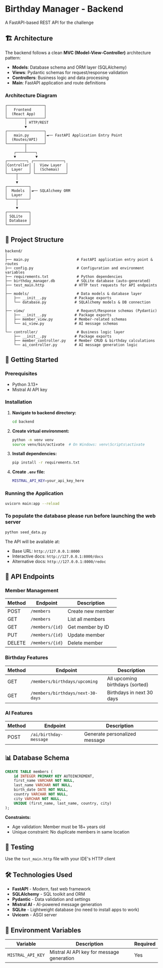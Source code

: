 # Birthday Manager - Backend

A FastAPI-based REST API for the challenge

## 🏗️ Architecture

The backend follows a clean **MVC (Model-View-Controller)** architecture pattern:

- **Models**: Database schema and ORM layer (SQLAlchemy)
- **Views**: Pydantic schemas for request/response validation
- **Controllers**: Business logic and data processing
- **Main**: FastAPI application and route definitions

### Architecture Diagram

```
┌─────────────────┐
│   Frontend      │
│  (React App)    │
└────────┬────────┘
         │ HTTP/REST
         ▼
┌─────────────────┐
│   main.py       │◄── FastAPI Application Entry Point
│  (Routes/API)   │
└────────┬────────┘
         │
    ┌────┴────┐
    ▼         ▼
┌─────────┐ ┌──────────────┐
│Controller│ │  View Layer  │
│  Layer   │ │  (Schemas)   │
└────┬─────┘ └──────────────┘
     │
     ▼
┌──────────┐
│  Models  │◄── SQLAlchemy ORM
│  Layer   │
└────┬─────┘
     │
     ▼
┌──────────┐
│ SQLite   │
│ Database │
└──────────┘
```

## 📁 Project Structure

```
backend/
│
├── main.py                      # FastAPI application entry point & routes
├── config.py                    # Configuration and environment variables
├── requirements.txt             # Python dependencies
├── birthday_manager.db          # SQLite database (auto-generated)
├── test_main.http              # HTTP test requests for API endpoints
│
├── models/                      # Data models & database layer
│   ├── __init__.py             # Package exports
│   └── database.py             # SQLAlchemy models & DB connection
│
├── view/                        # Request/Response schemas (Pydantic)
│   ├── __init__.py             # Package exports
│   ├── member_view.py          # Member-related schemas
│   └── ai_view.py              # AI message schemas
│
└── controller/                  # Business logic layer
    ├── __init__.py             # Package exports
    ├── member_controller.py    # Member CRUD & birthday calculations
    └── ai_controller.py        # AI message generation logic
```


## 🚀 Getting Started

### Prerequisites
- Python 3.13+
- Mistral AI API key

### Installation

1. **Navigate to backend directory:**
   ```bash
   cd backend
   ```

2. **Create virtual environment:**
   ```bash
   python -m venv venv
   source venv/bin/activate  # On Windows: venv\Scripts\activate
   ```

3. **Install dependencies:**
   ```bash
   pip install -r requirements.txt
   ```

4. **Create `.env` file:**
   ```bash
   MISTRAL_API_KEY=your_api_key_here
   ```

### Running the Application

```bash
uvicorn main:app --reload
```

### To populate the database please run before launching the web server

```bash
python seed_data.py
```

The API will be available at:
- Base URL: `http://127.0.0.1:8000`
- Interactive docs: `http://127.0.0.1:8000/docs`
- Alternative docs: `http://127.0.0.1:8000/redoc`

## 🔧 API Endpoints

### Member Management

| Method | Endpoint | Description |
|--------|----------|-------------|
| POST | `/members` | Create new member |
| GET | `/members` | List all members |
| GET | `/members/{id}` | Get member by ID |
| PUT | `/members/{id}` | Update member |
| DELETE | `/members/{id}` | Delete member |

### Birthday Features

| Method | Endpoint | Description |
|--------|----------|-------------|
| GET | `/members/birthdays/upcoming` | All upcoming birthdays (sorted) |
| GET | `/members/birthdays/next-30-days` | Birthdays in next 30 days |

### AI Features

| Method | Endpoint | Description |
|--------|----------|-------------|
| POST | `/ai/birthday-message` | Generate personalized message |

## 📊 Database Schema

```sql
CREATE TABLE members (
    id INTEGER PRIMARY KEY AUTOINCREMENT,
    first_name VARCHAR NOT NULL,
    last_name VARCHAR NOT NULL,
    birth_date DATE NOT NULL,
    country VARCHAR NOT NULL,
    city VARCHAR NOT NULL,
    UNIQUE (first_name, last_name, country, city)
);
```

**Constraints:**
- Age validation: Member must be 18+ years old
- Unique constraint: No duplicate members in same location

## 🧪 Testing

Use the `test_main.http` file with your IDE's HTTP client

## 🛠️ Technologies Used

- **FastAPI** - Modern, fast web framework
- **SQLAlchemy** - SQL toolkit and ORM
- **Pydantic** - Data validation and settings
- **Mistral AI** - AI-powered message generation
- **SQLite** - Lightweight database (no need to install apps to work)
- **Uvicorn** - ASGI server

## 📝 Environment Variables

| Variable | Description | Required |
|----------|-------------|----------|
| `MISTRAL_API_KEY` | Mistral AI API key for message generation | Yes |

